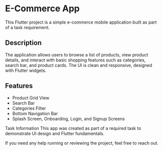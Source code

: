 # E-Commerce App

This Flutter project is a simple e-commerce mobile application built as part of a task requirement.

## Description

The application allows users to browse a list of products, view product details, and interact with basic shopping features such as categories, search bar, and product cards. The UI is clean and responsive, designed with Flutter widgets.

## Features

- Product Grid View
- Search Bar
- Categories Filter
- Bottom Navigation Bar
- Splash Screen, Onboarding, Login, and Signup Screens

Task Information
This app was created as part of a required task to demonstrate UI design and Flutter fundamentals.

If you need any help running or reviewing the project, feel free to reach out.

